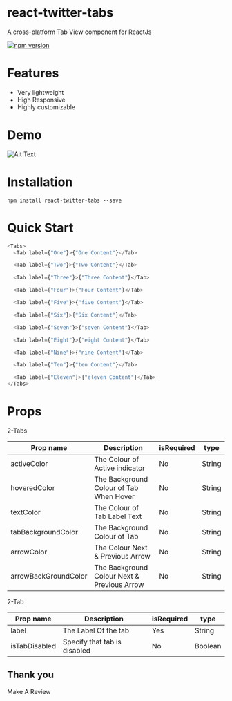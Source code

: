 # react-twitter-tabs

A cross-platform Tab View component for ReactJs

[![npm version](https://img.shields.io/badge/Version-v1.0.0-blue)](https://www.npmjs.com/package/react-twitter-tabs)

# Features

- Very lightweight
- High Responsive
- Highly customizable

# Demo

![Alt Text](https://s5.gifyu.com/images/react-twitter-tabs3.gif)

# Installation

```
npm install react-twitter-tabs --save

```

# Quick Start

```js
<Tabs>
  <Tab label={"One"}>{"One Content"}</Tab>

  <Tab label={"Two"}>{"Two Content"}</Tab>

  <Tab label={"Three"}>{"Three Content"}</Tab>

  <Tab label={"Four"}>{"Four Content"}</Tab>

  <Tab label={"Five"}>{"five Content"}</Tab>

  <Tab label={"Six"}>{"Six Content"}</Tab>

  <Tab label={"Seven"}>{"seven Content"}</Tab>

  <Tab label={"Eight"}>{"eight Content"}</Tab>

  <Tab label={"Nine"}>{"nine Content"}</Tab>

  <Tab label={"Ten"}>{"ten Content"}</Tab>

  <Tab label={"Eleven"}>{"eleven Content"}</Tab>
</Tabs>
```

# Props

2-Tabs

| Prop name            | Description                                 | isRequired | type   |
| -------------------- | ------------------------------------------- | ---------- | ------ |
| activeColor          | The Colour of Active indicator              | No         | String |
| hoveredColor         | The Background Colour of Tab When Hover     | No         | String |
| textColor            | The Colour of Tab Label Text                | No         | String |
| tabBackgroundColor   | The Background Colour of Tab                | No         | String |
| arrowColor           | The Colour Next & Previous Arrow            | No         | String |
| arrowBackGroundColor | The Background Colour Next & Previous Arrow | No         | String |

2-Tab

| Prop name     | Description                  | isRequired | type    |
| ------------- | ---------------------------- | ---------- | ------- |
| label         | The Label Of the tab         | Yes        | String  |
| isTabDisabled | Specify that tab is disabled | No         | Boolean |

## Thank you

Make A Review
